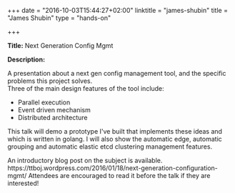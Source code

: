 +++
date = "2016-10-03T15:44:27+02:00"
linktitle = "james-shubin"
title = "James Shubin"
type = "hands-on"

+++

<div class="span-15  ">
  <div class="span-15  last ">
  <p><strong>Title:</strong>
Next Generation Config Mgmt
</p>

<p><strong>Description:</strong></p>

<p>
A presentation about a next gen config management tool, and the
specific problems this project solves.
<br>
Three of the main design features of the tool include:
<ul>
<li>Parallel execution</li>
<li>Event driven mechanism</li>
<li>Distributed architecture</li>
</ul>
<p>
This talk will demo a prototype I've built that implements these ideas
and which is written in golang. I will also show the automatic edge,
automatic grouping and automatic elastic etcd clustering management
features.
<p>
An introductory blog post on the subject is available. https://ttboj.wordpress.com/2016/01/18/next-generation-configuration-mgmt/ Attendees are encouraged to read it before the talk if they are interested!
</p>
<p>

  </div>
</div>

